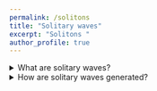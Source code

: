 ```yaml
---
permalink: /solitons
title: "Solitary waves"
excerpt: "Solitons "
author_profile: true
---
```


      
<details>
  <summary>
    What are solitary waves?
  </summary>
  <p>
    Solitary waves are a special class of water waves. For the purposes of this project, they are best defined by a single elevation in the water surface. A soliton will typically span the entire width of a canal. Such a wave is most likely to be seen on its own, upstream of any boat because solitons move faster than the boat that created them and can travel very long distance without changing shape.
  </p>
</details>

<details>
  <summary>
    How are solitary waves generated?
  </summary>
    <p>
    Solitary waves are generated when a vessel enters the so-called trans-critical region in terms of blockage and speed. We can express the blockage as $B=A_c/A_b$ where $A_c$ is the canal cross-sectional area and $A_b$ is the boat midship cross sectional area. We also make the speed ($V$) dimensionless by dividing it by the speed of the wave $c=\surd(gh)$, with $g=9.81m/s^2$ and $h$ being the water depth. We call that ratio the depth Froude number $V/\surd(gh)$ which is  analogous to the Mach number in aerodynamics.
  </p>
</details>
